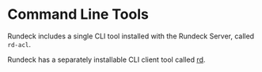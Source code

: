 # Command Line Tools

Rundeck includes a single CLI tool installed with the Rundeck Server, called `rd-acl`.

Rundeck has a separately installable CLI client tool called [rd](https://rundeck.github.io/rundeck-cli).
